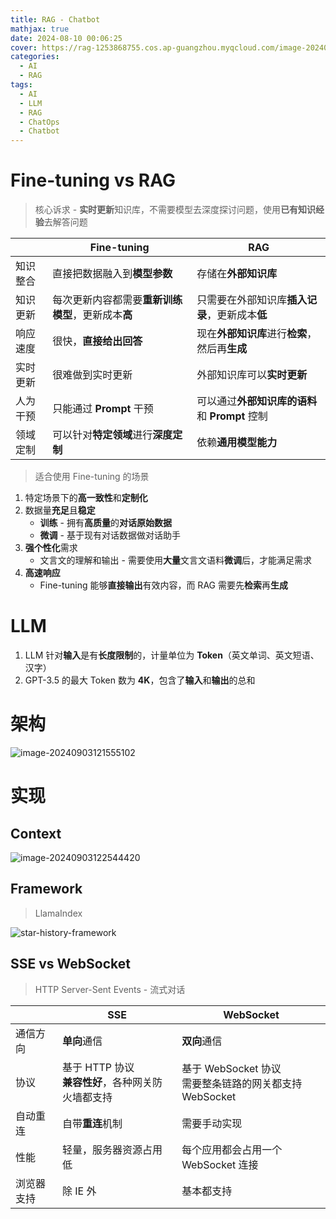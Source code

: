 ```yaml
---
title: RAG - Chatbot
mathjax: true
date: 2024-08-10 00:06:25
cover: https://rag-1253868755.cos.ap-guangzhou.myqcloud.com/image-20240903105543068.png
categories:
  - AI
  - RAG
tags:
  - AI
  - LLM
  - RAG
  - ChatOps
  - Chatbot
---
```


# Fine-tuning vs RAG

> 核心诉求 - **实时更新**知识库，不需要模型去深度探讨问题，使用**已有知识经验**去解答问题

|          | Fine-tuning                                        | RAG                                            |
| -------- | -------------------------------------------------- | ---------------------------------------------- |
| 知识整合 | 直接把数据融入到**模型参数**                       | 存储在**外部知识库**                           |
| 知识更新 | 每次更新内容都需要**重新训练模型**，更新成本**高** | 只需要在外部知识库**插入记录**，更新成本**低** |
| 响应速度 | 很快，**直接给出回答**                             | 现在**外部知识库**进行**检索**，然后再**生成** |
| 实时更新 | 很难做到实时更新                                   | 外部知识库可以**实时更新**                     |
| 人为干预 | 只能通过 **Prompt** 干预                           | 可以通过**外部知识库的语料**和 **Prompt** 控制 |
| 领域定制 | 可以针对**特定领域**进行**深度定制**               | 依赖**通用模型能力**                           |

<!-- more -->

> 适合使用 Fine-tuning 的场景

1. 特定场景下的**高一致性**和**定制化**
2. 数据量**充足**且**稳定**
   - **训练** - 拥有**高质量**的**对话原始数据**
   - **微调** - 基于现有对话数据做对话助手
3. **强个性化**需求
   - 文言文的理解和输出 - 需要使用**大量**文言文语料**微调**后，才能满足需求
4. **高速响应**
   - Fine-tuning 能够**直接输出**有效内容，而 RAG 需要先**检索**再**生成**

# LLM

1. LLM 针对**输入**是有**长度限制**的，计量单位为 **Token**（英文单词、英文短语、汉字）
2. GPT-3.5 的最大 Token 数为 **4K**，包含了**输入**和**输出**的总和

# 架构

![image-20240903121555102](https://rag-1253868755.cos.ap-guangzhou.myqcloud.com/image-20240903121555102.png)

# 实现

## Context

![image-20240903122544420](https://rag-1253868755.cos.ap-guangzhou.myqcloud.com/image-20240903122544420.png)

## Framework

> LlamaIndex

![star-history-framework](https://rag-1253868755.cos.ap-guangzhou.myqcloud.com/star-history-framework.png)

## SSE vs WebSocket

> HTTP Server-Sent Events - 流式对话

|            | SSE                                                    | WebSocket                                                   |
| ---------- | ------------------------------------------------------ | ----------------------------------------------------------- |
| 通信方向   | **单向**通信                                           | **双向**通信                                                |
| 协议       | 基于 HTTP 协议<br />**兼容性好**，各种网关防火墙都支持 | 基于 WebSocket 协议<br />需要整条链路的网关都支持 WebSocket |
| 自动重连   | 自带**重连**机制                                       | 需要手动实现                                                |
| 性能       | 轻量，服务器资源占用低                                 | 每个应用都会占用一个 WebSocket 连接                         |
| 浏览器支持 | 除 IE 外                                               | 基本都支持                                                  |

